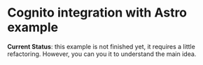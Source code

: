 # Cognito integration with Astro example

**Current Status**: this example is not finished yet, it requires a little refactoring. However, you can you it to understand the main idea.